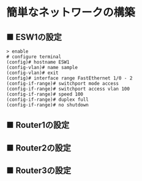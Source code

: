 # 簡単なネットワークの構築

## ■ ESW1の設定
```
> enable
# configure terminal
(config)# hostname ESW1
(config-vlan)# name sample
(config-vlan)# exit
(config)# interface range FastEthernet 1/0 - 2
(config-if-range)# switchport mode access
(config-if-range)# switchport access vlan 100
(config-if-range)# speed 100
(config-if-range)# duplex full
(config-if-range)# no shutdown
```

## ■ Router1の設定

## ■ Router2の設定

## ■ Router3の設定
